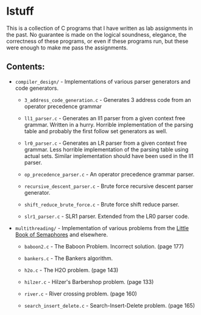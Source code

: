 # lstuff

This is a collection of C programs that I have written as lab assignments in the
past. No guarantee is made on the logical soundness, elegance, the 
correctness of these programs, or even if these programs run, but these were
enough to make me pass the assignments.

## Contents:

* `compiler_design/` - Implementations of various parser generators and code
  generators.
  
  * `3_address_code_generation.c` - Generates 3 address code from an operator
    precedence grammar
  
  * `ll1_parser.c` - Generates an ll1 parser from a given context free grammar.
 	Written in a hurry. Horrible implementation of the parsing table and
 	probably the first follow set generators as well. 
  
  * `lr0_parser.c` - Generates an LR parser from a given context free grammar.
    Less horrible implementation of the parsing table using actual sets. Similar
    implementation should have been used in the ll1 parser.

  * `op_precedence_parser.c` - An operator precedence grammar parser.
  
  * `recursive_descent_parser.c` - Brute force recursive descent parser
    generator.
 
  * `shift_reduce_brute_force.c` - Brute force shift reduce parser.

  * `slr1_parser.c` - SLR1 parser. Extended from the LR0 parser code.

* `multithreading/` - Implementation of various problems from the
  [Little Book of Semaphores](https://greenteapress.com/wp/semaphores/) and 
  elsewhere.
  
  * `baboon2.c` - The Baboon Problem. Incorrect solution. (page 177)
  
  * `bankers.c` - The Bankers algorithm.
  
  * `h2o.c` - The H2O problem. (page 143)
  
  * `hilzer.c` - Hilzer's Barbershop problem. (page 133)
  
  * `river.c` - River crossing problem. (page 160)
  
  * `search_insert_delete.c` - Search-Insert-Delete problem. (page 165)
